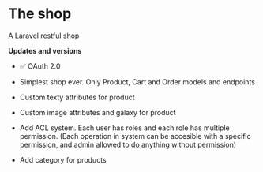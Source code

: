 # The shop

A Laravel restful shop



**Updates and versions**

*  ✅ OAuth 2.0

*  Simplest shop ever. Only Product, Cart and Order models and endpoints

*  Custom texty attributes for product

*  Custom image attributes and galaxy for product

*  Add ACL system. Each user has roles and each role has multiple permission. (Each operation in system can be accesible with a specific permission, and admin allowed to do anything without permission)

*  Add category for products
